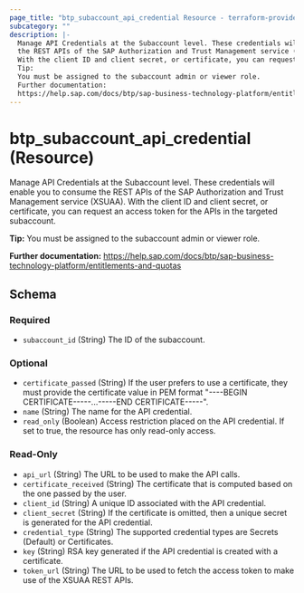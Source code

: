 ```yaml
---
page_title: "btp_subaccount_api_credential Resource - terraform-provider-btp"
subcategory: ""
description: |-
  Manage API Credentials at the Subaccount level. These credentials will enable you to consume
  the REST APIs of the SAP Authorization and Trust Management service (XSUAA).
  With the client ID and client secret, or certificate, you can request an access token for the APIs in the targeted subaccount.
  Tip:
  You must be assigned to the subaccount admin or viewer role.
  Further documentation:
  https://help.sap.com/docs/btp/sap-business-technology-platform/entitlements-and-quotas
---
```


# btp_subaccount_api_credential (Resource)

Manage API Credentials at the Subaccount level. These credentials will enable you to consume
		the REST APIs of the SAP Authorization and Trust Management service (XSUAA).
		With the client ID and client secret, or certificate, you can request an access token for the APIs in the targeted subaccount.

__Tip:__
You must be assigned to the subaccount admin or viewer role.

__Further documentation:__
<https://help.sap.com/docs/btp/sap-business-technology-platform/entitlements-and-quotas>



<!-- schema generated by tfplugindocs -->
## Schema

### Required

- `subaccount_id` (String) The ID of the subaccount.

### Optional

- `certificate_passed` (String) If the user prefers to use a certificate, they must provide the certificate value in PEM format "----BEGIN CERTIFICATE-----...-----END CERTIFICATE-----".
- `name` (String) The name for the API credential.
- `read_only` (Boolean) Access restriction placed on the API credential. If set to true, the resource has only read-only access.

### Read-Only

- `api_url` (String) The URL to be used to make the API calls.
- `certificate_received` (String) The certificate that is computed based on the one passed by the user.
- `client_id` (String) A unique ID associated with the API credential.
- `client_secret` (String) If the certificate is omitted, then a unique secret is generated for the API credential.
- `credential_type` (String) The supported credential types are Secrets (Default) or Certificates.
- `key` (String) RSA key generated if the API credential is created with a certificate.
- `token_url` (String) The URL to be used to fetch the access token to make use of the XSUAA REST APIs.


